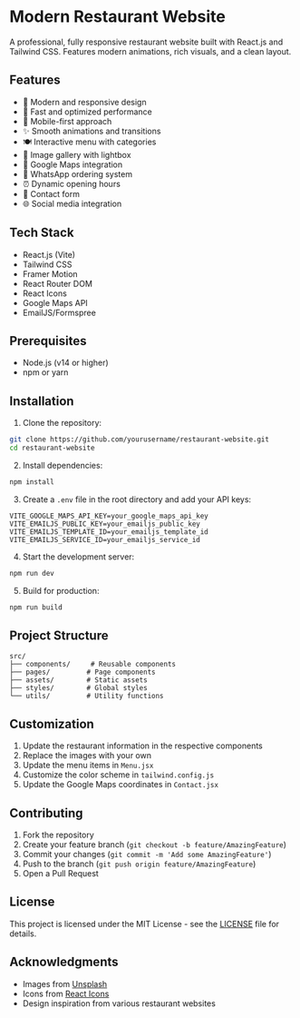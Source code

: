 # Modern Restaurant Website

A professional, fully responsive restaurant website built with React.js and Tailwind CSS. Features modern animations, rich visuals, and a clean layout.

## Features

- 🎨 Modern and responsive design
- 🚀 Fast and optimized performance
- 📱 Mobile-first approach
- ✨ Smooth animations and transitions
- 🍽️ Interactive menu with categories
- 📸 Image gallery with lightbox
- 📍 Google Maps integration
- 💬 WhatsApp ordering system
- ⏰ Dynamic opening hours
- 📝 Contact form
- 🌐 Social media integration

## Tech Stack

- React.js (Vite)
- Tailwind CSS
- Framer Motion
- React Router DOM
- React Icons
- Google Maps API
- EmailJS/Formspree

## Prerequisites

- Node.js (v14 or higher)
- npm or yarn

## Installation

1. Clone the repository:
```bash
git clone https://github.com/yourusername/restaurant-website.git
cd restaurant-website
```

2. Install dependencies:
```bash
npm install
```

3. Create a `.env` file in the root directory and add your API keys:
```env
VITE_GOOGLE_MAPS_API_KEY=your_google_maps_api_key
VITE_EMAILJS_PUBLIC_KEY=your_emailjs_public_key
VITE_EMAILJS_TEMPLATE_ID=your_emailjs_template_id
VITE_EMAILJS_SERVICE_ID=your_emailjs_service_id
```

4. Start the development server:
```bash
npm run dev
```

5. Build for production:
```bash
npm run build
```

## Project Structure

```
src/
├── components/     # Reusable components
├── pages/         # Page components
├── assets/        # Static assets
├── styles/        # Global styles
└── utils/         # Utility functions
```

## Customization

1. Update the restaurant information in the respective components
2. Replace the images with your own
3. Update the menu items in `Menu.jsx`
4. Customize the color scheme in `tailwind.config.js`
5. Update the Google Maps coordinates in `Contact.jsx`

## Contributing

1. Fork the repository
2. Create your feature branch (`git checkout -b feature/AmazingFeature`)
3. Commit your changes (`git commit -m 'Add some AmazingFeature'`)
4. Push to the branch (`git push origin feature/AmazingFeature`)
5. Open a Pull Request

## License

This project is licensed under the MIT License - see the [LICENSE](LICENSE) file for details.

## Acknowledgments

- Images from [Unsplash](https://unsplash.com)
- Icons from [React Icons](https://react-icons.github.io/react-icons/)
- Design inspiration from various restaurant websites
